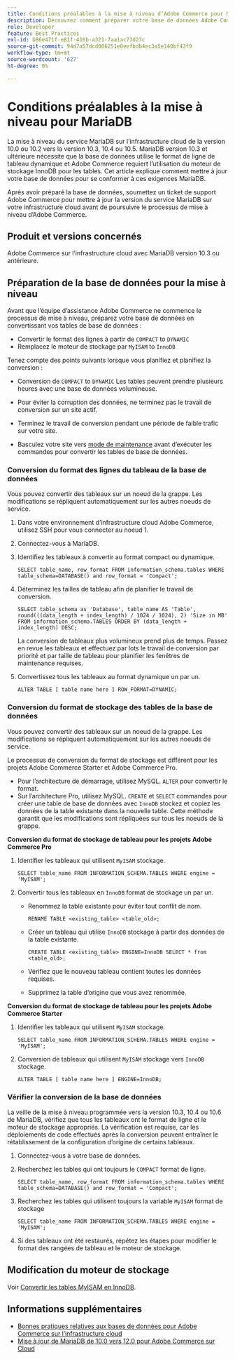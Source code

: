 ```yaml
---
title: Conditions préalables à la mise à niveau d’Adobe Commerce pour MariaDB
description: Découvrez comment préparer votre base de données Adobe Commerce pour mettre à niveau MariaDB à partir d’une version précédente.
role: Developer
feature: Best Practices
exl-id: b86e471f-e81f-416b-a321-7aa1ac73d27c
source-git-commit: 94d7a57dcd006251e8eefbdb4ec3a5e140bf43f9
workflow-type: tm+mt
source-wordcount: '627'
ht-degree: 0%

---
```


# Conditions préalables à la mise à niveau pour MariaDB

La mise à niveau du service MariaDB sur l’infrastructure cloud de la version 10.0 ou 10.2 vers la version 10.3, 10.4 ou 10.5. MariaDB version 10.3 et ultérieure nécessite que la base de données utilise le format de ligne de tableau dynamique et Adobe Commerce requiert l’utilisation du moteur de stockage InnoDB pour les tables. Cet article explique comment mettre à jour votre base de données pour se conformer à ces exigences MariaDB.

Après avoir préparé la base de données, soumettez un ticket de support Adobe Commerce pour mettre à jour la version du service MariaDB sur votre infrastructure cloud avant de poursuivre le processus de mise à niveau d’Adobe Commerce.

## Produit et versions concernés

Adobe Commerce sur l’infrastructure cloud avec MariaDB version 10.3 ou antérieure.

## Préparation de la base de données pour la mise à niveau

Avant que l’équipe d’assistance Adobe Commerce ne commence le processus de mise à niveau, préparez votre base de données en convertissant vos tables de base de données :

- Convertir le format des lignes à partir de `COMPACT` to `DYNAMIC`
- Remplacez le moteur de stockage par `MyISAM` to `InnoDB`

Tenez compte des points suivants lorsque vous planifiez et planifiez la conversion :

- Conversion de `COMPACT` to `DYNAMIC` Les tables peuvent prendre plusieurs heures avec une base de données volumineuse.

- Pour éviter la corruption des données, ne terminez pas le travail de conversion sur un site actif.

- Terminez le travail de conversion pendant une période de faible trafic sur votre site.

- Basculez votre site vers [mode de maintenance](../../../installation/tutorials/maintenance-mode.md) avant d’exécuter les commandes pour convertir les tables de base de données.

### Conversion du format des lignes du tableau de la base de données

Vous pouvez convertir des tableaux sur un noeud de la grappe. Les modifications se répliquent automatiquement sur les autres noeuds de service.

1. Dans votre environnement d’infrastructure cloud Adobe Commerce, utilisez SSH pour vous connecter au noeud 1.

1. Connectez-vous à MariaDB.

1. Identifiez les tableaux à convertir au format compact ou dynamique.

   ```mysql
   SELECT table_name, row_format FROM information_schema.tables WHERE table_schema=DATABASE() and row_format = 'Compact';
   ```

1. Déterminez les tailles de tableau afin de planifier le travail de conversion.

   ```mysql
   SELECT table_schema as 'Database', table_name AS 'Table', round(((data_length + index_length) / 1024 / 1024), 2) 'Size in MB' FROM information_schema.TABLES ORDER BY (data_length + index_length) DESC;
   ```

   La conversion de tableaux plus volumineux prend plus de temps. Passez en revue les tableaux et effectuez par lots le travail de conversion par priorité et par taille de tableau pour planifier les fenêtres de maintenance requises.

1. Convertissez tous les tableaux au format dynamique un par un.

   ```mysql
   ALTER TABLE [ table name here ] ROW_FORMAT=DYNAMIC;
   ```

### Conversion du format de stockage des tables de la base de données

Vous pouvez convertir des tableaux sur un noeud de la grappe. Les modifications se répliquent automatiquement sur les autres noeuds de service.

Le processus de conversion du format de stockage est différent pour les projets Adobe Commerce Starter et Adobe Commerce Pro.

- Pour l’architecture de démarrage, utilisez MySQL. `ALTER` pour convertir le format.
- Sur l’architecture Pro, utilisez MySQL. `CREATE` et `SELECT` commandes pour créer une table de base de données avec `InnoDB` stockez et copiez les données de la table existante dans la nouvelle table. Cette méthode garantit que les modifications sont répliquées sur tous les noeuds de la grappe.

**Conversion du format de stockage de tableau pour les projets Adobe Commerce Pro**

1. Identifier les tableaux qui utilisent `MyISAM` stockage.

   ```mysql
   SELECT table_name FROM INFORMATION_SCHEMA.TABLES WHERE engine = 'MyISAM';
   ```

1. Convertir tous les tableaux en `InnoDB` format de stockage un par un.

   - Renommez la table existante pour éviter tout conflit de nom.

     ```mysql
     RENAME TABLE <existing_table> <table_old>;
     ```

   - Créer un tableau qui utilise `InnoDB` stockage à partir des données de la table existante.

     ```mysql
     CREATE TABLE <existing_table> ENGINE=InnoDB SELECT * from <table_old>;
     ```

   - Vérifiez que le nouveau tableau contient toutes les données requises.

   - Supprimez la table d’origine que vous avez renommée.


**Conversion du format de stockage de tableau pour les projets Adobe Commerce Starter**

1. Identifier les tableaux qui utilisent `MyISAM` stockage.

   ```mysql
   SELECT table_name FROM INFORMATION_SCHEMA.TABLES WHERE engine = 'MyISAM';
   ```

1. Conversion de tableaux qui utilisent `MyISAM` stockage vers `InnoDB` stockage.

   ```mysql
   ALTER TABLE [ table name here ] ENGINE=InnoDB;
   ```

### Vérifier la conversion de la base de données

La veille de la mise à niveau programmée vers la version 10.3, 10.4 ou 10.6 de MariaDB, vérifiez que tous les tableaux ont le format de ligne et le moteur de stockage appropriés. La vérification est requise, car les déploiements de code effectués après la conversion peuvent entraîner le rétablissement de la configuration d’origine de certains tableaux.

1. Connectez-vous à votre base de données.

1. Recherchez les tables qui ont toujours le `COMPACT` format de ligne.

   ```mysql
   SELECT table_name, row_format FROM information_schema.tables WHERE table_schema=DATABASE() and row_format = 'Compact';
   ```

1. Recherchez les tables qui utilisent toujours la variable `MyISAM` format de stockage

   ```mysql
   SELECT table_name FROM INFORMATION_SCHEMA.TABLES WHERE engine = 'MyISAM';
   ```

1. Si des tableaux ont été restaurés, répétez les étapes pour modifier le format des rangées de tableau et le moteur de stockage.

## Modification du moteur de stockage

Voir [Convertir les tables MyISAM en InnoDB](../planning/database-on-cloud.md).

## Informations supplémentaires

- [Bonnes pratiques relatives aux bases de données pour Adobe Commerce sur l’infrastructure cloud](../planning/database-on-cloud.md)
- [Mise à jour de MariaDB de 10.0 vers 12.0 pour Adobe Commerce sur Cloud](https://experienceleague.adobe.com/docs/commerce-knowledge-base/kb/how-to/upgrade-mariadb-10.0-to-10.2-for-magento-commerce-cloud.html)
